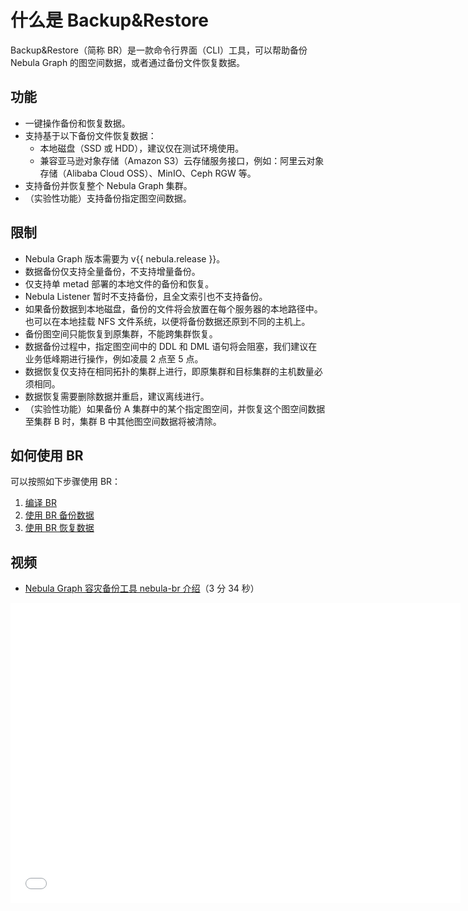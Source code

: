 # 什么是 Backup&Restore

Backup&Restore（简称 BR）是一款命令行界面（CLI）工具，可以帮助备份 Nebula Graph 的图空间数据，或者通过备份文件恢复数据。

## 功能

- 一键操作备份和恢复数据。
- 支持基于以下备份文件恢复数据：
  - 本地磁盘（SSD 或 HDD），建议仅在测试环境使用。
  - 兼容亚马逊对象存储（Amazon S3）云存储服务接口，例如：阿里云对象存储（Alibaba Cloud OSS）、MinIO、Ceph RGW 等。
- 支持备份并恢复整个 Nebula Graph 集群。
- （实验性功能）支持备份指定图空间数据。

## 限制

- Nebula Graph 版本需要为 v{{ nebula.release }}。
- 数据备份仅支持全量备份，不支持增量备份。
- 仅支持单 metad 部署的本地文件的备份和恢复。
- Nebula Listener 暂时不支持备份，且全文索引也不支持备份。
- 如果备份数据到本地磁盘，备份的文件将会放置在每个服务器的本地路径中。也可以在本地挂载 NFS 文件系统，以便将备份数据还原到不同的主机上。
- 备份图空间只能恢复到原集群，不能跨集群恢复。
- 数据备份过程中，指定图空间中的 DDL 和 DML 语句将会阻塞，我们建议在业务低峰期进行操作，例如凌晨 2 点至 5 点。
- 数据恢复仅支持在相同拓扑的集群上进行，即原集群和目标集群的主机数量必须相同。
- 数据恢复需要删除数据并重启，建议离线进行。
- （实验性功能）如果备份 A 集群中的某个指定图空间，并恢复这个图空间数据至集群 B 时，集群 B 中其他图空间数据将被清除。
<!-- - 备份或恢复部署在 Docker 中的数据时，需要做好网络配置，例如 IP 和端口的映射。 -->

<!--
## 工作原理

### 备份

为了备份数据，BR 会发送备份请求给 leader 的 metad 进程，触发备份。详细说明如下：

1. 验证 BR 访问 Meta 服务器和 Storage 服务器的 SSH 登录信息。

  !!! Note

        如果必须使用云存储，例如 Alibaba Cloud OSS 或 Amazon S3，还需要验证它们的客户端安装和配置。

2. BR 发起请求创建备份文件。
3. leader 的 metad 进程被锁定。

  !!! Note

        从此时起至第 9 步结束，无法在指定图空间内执行任何 nGQL 的 DDL 语句。

4. leader 的 metad 进程阻塞指定图空间的写请求。
   
  !!! Note
   
        从此时起至第 7 步结束，无法在指定图空间内执行任何 nGQL 的 DML 语句，但是可以执行 DQL 语句。

5. leader 的 metad 进程发送请求至 storaged 进程，请求快照文件名称。
6. leader 的 metad 进程扫描本地 RocksDB 文件，输出为 SST（Static Sorted Table）格式文件。
7. leader 的 metad 进程解除阻塞指定图空间的写请求。

  !!! Note

        从此时起，可以在指定图空间内执行 nGQL 的 DML 语句。

8. leader 的 metad 进程回应 BR，包含的 Meta 数据和快照信息如下：
   - thrift 格式信息
   - 图空间分区信息
   - 每个分区的 Raft 日志提交 ID
   - 快照信息（每个快照存储进程的目录）
   - Meta 服务器 SST 格式文件名称
   - 备份文件名称
9.  leader 的 metad 进程解除锁定。

  !!! Note
    
        从此时起，可以在指定图空间内执行任何 nGQL 的 DDL 语句。

10. BR 通过 SSH 登录至 leader 所在的 Meta 服务器和所有 Storage 服务器，然后备份文件。
11. 如果使用的是 Alibaba Cloud OSS 或 Amazon S3，BR 会调用命令将备份文件上传至云存储中。

  !!! Note

        本步骤会大量读取磁盘，建议使用万兆网络保证速率。如果上传过程中出现网络错误，备份会失败，必须重新执行备份操作。目前备份过程不支持断点续传。
12. BR 发起请求清理 Storage 服务器的快照，备份完成。
    
下图展示了备份的具体流程。

![The figure shows the backup procedure](https://docs.nebula-graph.io/2.0/figs/ng-ug-001.png "Implementation of backup")

备份文件生成时会自动命名，命名格式为`BACKUP_YY_MM_DD_HH_mm_SS`：

- `BACKUP`表示该文件是备份文件。
- `YY_MM_DD_HH_mm_SS`表示该文件的生成时间。

### 恢复

!!! danger

    恢复过程中，目标集群上已有的数据会被删除，然后替换为备份文件中的数据。建议提前备份目标集群上的数据。

恢复过程的详细说明如下：

1. 验证 BR 访问 Meta 服务器和 Storage 服务器的 SSH 登录信息。

  !!! Note

        如果必须使用云存储，例如 Alibaba Cloud OSS 或 Amazon S3，还需要验证它们的客户端安装和配置。

2. BR 从外部存储或云存储中下载 Meta 信息（非完整数据）。
3. BR 验证集群的拓扑结构，确保原集群和目标集群的主机数量一致。
4. BR 远程停止 Meta 服务和 Storage 服务。
5. BR 通过 SSH 登录至 leader 所在的 Meta 服务器和所有 Storage 服务器，然后删除现有的数据文件。
6. 现有数据文件删除后，Meta 服务器和所有 Storage 服务器从外部存储或云存储中下载备份文件。
7. 备份文件下载完成后，BR 启动 Meta 服务。
8. BR 调用`br restore`命令更改指定 metad 进程的分区信息。
9. BR 启动 Storage 服务，恢复过程完成。

下图展示了恢复的具体流程。

![The figure shows the restoration process](https://docs.nebula-graph.io/2.0/figs/ng-ug-002.png "Implementation of restoration")

-->

## 如何使用 BR

可以按照如下步骤使用 BR：

1. [编译 BR](2.compile-br.md)
2. [使用 BR 备份数据](3.br-backup-data.md)
3. [使用 BR 恢复数据](4.br-restore-data.md)

## 视频

- [Nebula Graph 容灾备份工具 nebula-br 介绍](https://www.bilibili.com/video/av851858570)（3 分 34 秒）

<iframe src="//player.bilibili.com/player.html?aid=851858570&bvid=BV11L4y1g7rD&cid=515246370&page=1&high_quality=1" scrolling="no" border="0" frameborder="no" framespacing="0" allowfullscreen="true" width="720px" height="480px"> </iframe>
